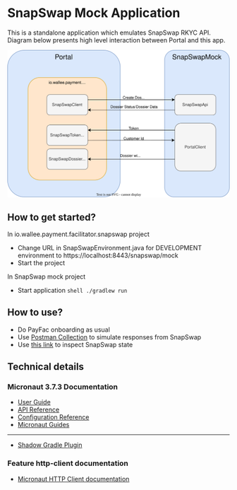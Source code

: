 # SnapSwap Mock Application

This is a standalone application which emulates SnapSwap RKYC API. Diagram below presents high level interaction between Portal and this app.

![Interaction between Portal and this App](doc/PayFac.SnapSwap.RKYC.Mock.svg "Interaction between Poratl and App")

## How to get started?

In io.wallee.payment.facilitator.snapswap project
- Change URL in SnapSwapEnvironment.java for DEVELOPMENT environment to https://localhost:8443/snapswap/mock
- Start the project

In SnapSwap mock project
- Start application
```shell ./gradlew run```

## How to use?

- Do PayFac onboarding as usual
- Use [Postman Collection](PayFac.SnapSwap.RKYC.API_with_mocking_endpoints.postman_collection.json) to simulate responses from SnapSwap
- Use [this link](https://localhost:8443/snapswap/mock/api/v1/dossier/list) to inspect SnapSwap state

## Technical details

### Micronaut 3.7.3 Documentation

- [User Guide](https://docs.micronaut.io/3.7.3/guide/index.html)
- [API Reference](https://docs.micronaut.io/3.7.3/api/index.html)
- [Configuration Reference](https://docs.micronaut.io/3.7.3/guide/configurationreference.html)
- [Micronaut Guides](https://guides.micronaut.io/index.html)
---

- [Shadow Gradle Plugin](https://plugins.gradle.org/plugin/com.github.johnrengelman.shadow)
### Feature http-client documentation

- [Micronaut HTTP Client documentation](https://docs.micronaut.io/latest/guide/index.html#httpClient)


